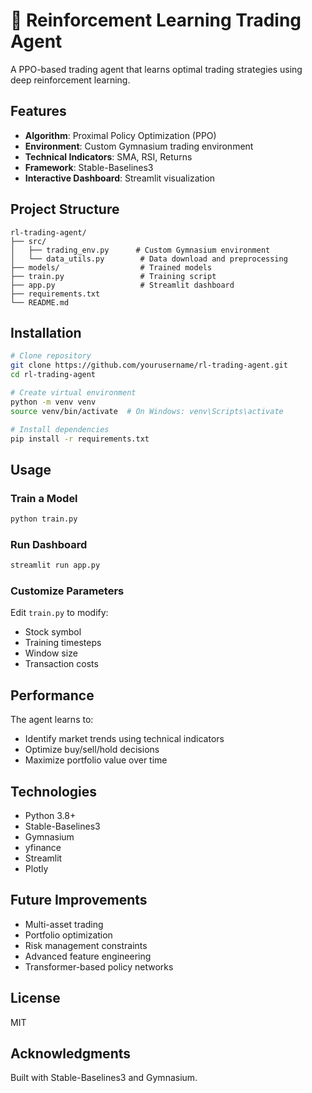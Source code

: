 # 🤖 Reinforcement Learning Trading Agent

A PPO-based trading agent that learns optimal trading strategies using deep reinforcement learning.

## Features

- **Algorithm**: Proximal Policy Optimization (PPO)
- **Environment**: Custom Gymnasium trading environment
- **Technical Indicators**: SMA, RSI, Returns
- **Framework**: Stable-Baselines3
- **Interactive Dashboard**: Streamlit visualization

## Project Structure
```
rl-trading-agent/
├── src/
│   ├── trading_env.py      # Custom Gymnasium environment
│   └── data_utils.py        # Data download and preprocessing
├── models/                  # Trained models
├── train.py                 # Training script
├── app.py                   # Streamlit dashboard
├── requirements.txt
└── README.md
```

## Installation
```bash
# Clone repository
git clone https://github.com/yourusername/rl-trading-agent.git
cd rl-trading-agent

# Create virtual environment
python -m venv venv
source venv/bin/activate  # On Windows: venv\Scripts\activate

# Install dependencies
pip install -r requirements.txt
```

## Usage

### Train a Model
```bash
python train.py
```

### Run Dashboard
```bash
streamlit run app.py
```

### Customize Parameters

Edit `train.py` to modify:
- Stock symbol
- Training timesteps
- Window size
- Transaction costs

## Performance

The agent learns to:
- Identify market trends using technical indicators
- Optimize buy/sell/hold decisions
- Maximize portfolio value over time

## Technologies

- Python 3.8+
- Stable-Baselines3
- Gymnasium
- yfinance
- Streamlit
- Plotly

## Future Improvements

- Multi-asset trading
- Portfolio optimization
- Risk management constraints
- Advanced feature engineering
- Transformer-based policy networks

## License

MIT

## Acknowledgments

Built with Stable-Baselines3 and Gymnasium.

